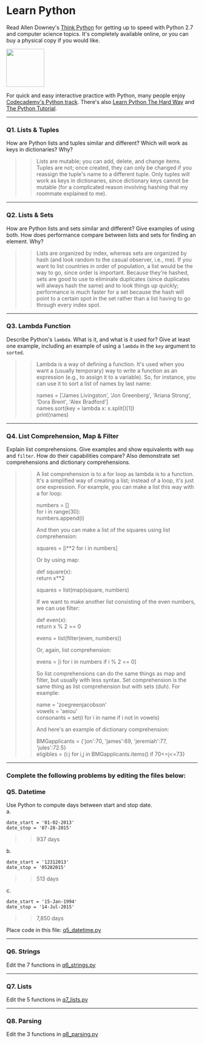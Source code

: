 # Learn Python

Read Allen Downey's [Think Python](http://www.greenteapress.com/thinkpython/) for getting up to speed with Python 2.7 and computer science topics. It's completely available online, or you can buy a physical copy if you would like.

<a href="http://www.greenteapress.com/thinkpython/"><img src="img/think_python.png" style="width: 100px;" target="_blank"></a>

For quick and easy interactive practice with Python, many people enjoy [Codecademy's Python track](http://www.codecademy.com/en/tracks/python). There's also [Learn Python The Hard Way](http://learnpythonthehardway.org/book/) and [The Python Tutorial](https://docs.python.org/2/tutorial/).

---

### Q1. Lists &amp; Tuples

How are Python lists and tuples similar and different? Which will work as keys in dictionaries? Why?

>> Lists are mutable; you can add, delete, and change items. Tuples are not; once created, they
can only be changed if you reassign the tuple's name to a different tuple. Only tuples will work
as keys in dictionaries, since dictionary keys cannot be mutable (for a complicated reason involving
hashing that my roommate explained to me).

---

### Q2. Lists &amp; Sets

How are Python lists and sets similar and different? Give examples of using both. How does performance compare between lists and sets for finding an element. Why?

>> Lists are organized by index, whereas sets are organized by hash (and look random to
the casual observer, i.e., me). If you want to list countries in order of population,
a list would be the way to go, since order is important. Because they're hashed, sets are
good to use to eliminate duplicates (since duplicates will always hash the same) and to look things
up quickly; performance is much faster for a set because the hash will point to a certain
spot in the set rather than a list having to go through every index spot.

---

### Q3. Lambda Function

Describe Python's `lambda`. What is it, and what is it used for? Give at least one example, including an example of using a `lambda` in the `key` argument to `sorted`.

>> Lambda is a way of defining a function. It's used when you want a (usually temporary)
way to write a function as an expression (e.g., to assign it to a variable). So, for
instance, you can use it to sort a list of names by last name:
>>
>> names = ['James Livingston', 'Jon Greenberg', 'Ariana Strong', 'Dora Brent', 'Alex Bradford']  
>> names.sort(key = lambda x: x.split()[1])  
>> print(names)

---

### Q4. List Comprehension, Map &amp; Filter

Explain list comprehensions. Give examples and show equivalents with `map` and `filter`. How do their capabilities compare? Also demonstrate set comprehensions and dictionary comprehensions.

>> A list comprehension is to a for loop as lambda is to a function. It's a simplified
way of creating a list; instead of a loop, it's just one expression. For example, you can make a list this way with a for loop:
>>
>> numbers = []  
>> for i in range(30):  
>>     numbers.append(i)  
>>
>> And then you can make a list of the squares using list comprehension:
>>
>> squares = [i**2 for i in numbers]
>>
>> Or by using map:
>>
>> def square(x):  
>>     return x**2  
>>
>> squares = list(map(square, numbers)
>>
>> If we want to make another list consisting of the even numbers, we can use filter:
>>
>> def even(x):  
>>     return x % 2 == 0  
>>
>> evens = list(filter(even, numbers))
>>
>> Or, again, list comprehension:
>>
>> evens = [i for i in numbers if i % 2 == 0]
>>
>> So list comprehensions can do the same things as map and filter, but usually with less syntax.
>> Set comprehension is the same thing as list comprehension but with sets (duh). For example:
>>
>> name = 'zoegreenjacobson'  
>> vowels = 'aeiou'  
>> consonants = set(i for i in name if i not in vowels)
>>
>> And here's an example of dictionary comprehension:
>>
>> BMGapplicants = {'jon':70, 'james':69, 'jeremiah':77, 'jules':72.5}  
>> eligibles = {i:j for i,j in BMGapplicants.items() if 70<=j<=73}
---

### Complete the following problems by editing the files below:

### Q5. Datetime
Use Python to compute days between start and stop date.   
a.  

```
date_start = '01-02-2013'    
date_stop = '07-28-2015'
```

>> 937 days

b.  
```
date_start = '12312013'  
date_stop = '05282015'  
```

>> 513 days

c.  
```
date_start = '15-Jan-1994'      
date_stop = '14-Jul-2015'  
```

>> 7,850 days

Place code in this file: [q5_datetime.py](python/q5_datetime.py)

---

### Q6. Strings
Edit the 7 functions in [q6_strings.py](python/q6_strings.py)

---

### Q7. Lists
Edit the 5 functions in [q7_lists.py](python/q7_lists.py)

---

### Q8. Parsing
Edit the 3 functions in [q8_parsing.py](python/q8_parsing.py)
